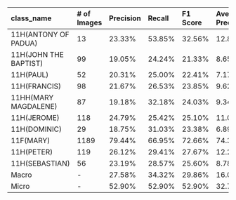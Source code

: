 | class_name            | # of Images   | Precision   | Recall   | F1 Score   | Average Precision   |
|:----------------------|:--------------|:------------|:---------|:-----------|:--------------------|
| 11H(ANTONY OF PADUA)  | 13            | 23.33%      | 53.85%   | 32.56%     | 12.89%              |
| 11H(JOHN THE BAPTIST) | 99            | 19.05%      | 24.24%   | 21.33%     | 8.65%               |
| 11H(PAUL)             | 52            | 20.31%      | 25.00%   | 22.41%     | 7.17%               |
| 11H(FRANCIS)          | 98            | 21.67%      | 26.53%   | 23.85%     | 9.62%               |
| 11HH(MARY MAGDALENE)  | 87            | 19.18%      | 32.18%   | 24.03%     | 9.34%               |
| 11H(JEROME)           | 118           | 24.79%      | 25.42%   | 25.10%     | 11.03%              |
| 11H(DOMINIC)          | 29            | 18.75%      | 31.03%   | 23.38%     | 6.89%               |
| 11F(MARY)             | 1189          | 79.44%      | 66.95%   | 72.66%     | 74.31%              |
| 11H(PETER)            | 119           | 26.12%      | 29.41%   | 27.67%     | 12.20%              |
| 11H(SEBASTIAN)        | 56            | 23.19%      | 28.57%   | 25.60%     | 8.78%               |
| Macro                 | -             | 27.58%      | 34.32%   | 29.86%     | 16.09%              |
| Micro                 | -             | 52.90%      | 52.90%   | 52.90%     | 32.70%              |